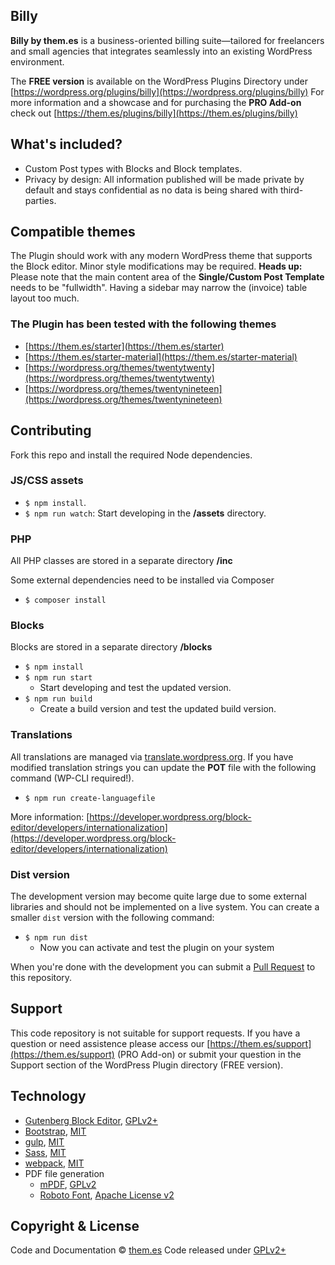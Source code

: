 ## Billy

**Billy by them.es** is a business-oriented billing suite—tailored for freelancers and small agencies that integrates seamlessly into an existing WordPress environment.

The **FREE version** is available on the WordPress Plugins Directory under [https://wordpress.org/plugins/billy](https://wordpress.org/plugins/billy)
For more information and a showcase and for purchasing the **PRO Add-on** check out [https://them.es/plugins/billy](https://them.es/plugins/billy)

## What's included?
* Custom Post types with Blocks and Block templates.
* Privacy by design: All information published will be made private by default and stays confidential as no data is being shared with third-parties.

## Compatible themes
The Plugin should work with any modern WordPress theme that supports the Block editor. Minor style modifications may be required.
**Heads up:** Please note that the main content area of the **Single/Custom Post Template** needs to be "fullwidth". Having a sidebar may narrow the (invoice) table layout too much.

### The Plugin has been tested with the following themes
* [https://them.es/starter](https://them.es/starter)
* [https://them.es/starter-material](https://them.es/starter-material)
* [https://wordpress.org/themes/twentytwenty](https://wordpress.org/themes/twentytwenty)
* [https://wordpress.org/themes/twentynineteen](https://wordpress.org/themes/twentynineteen)

## Contributing
Fork this repo and install the required Node dependencies.

### JS/CSS assets
* `$ npm install`.
* `$ npm run watch`: Start developing in the **/assets** directory.

### PHP
All PHP classes are stored in a separate directory **/inc**

Some external dependencies need to be installed via Composer
* `$ composer install`

### Blocks
Blocks are stored in a separate directory **/blocks**
* `$ npm install`
* `$ npm run start`
  * Start developing and test the updated version.
* `$ npm run build`
  * Create a build version and test the updated build version.

### Translations
All translations are managed via [translate.wordpress.org](translate.wordpress.org). If you have modified translation strings you can update the **POT** file with the following command (WP-CLI required!).
* `$ npm run create-languagefile`

More information: [https://developer.wordpress.org/block-editor/developers/internationalization](https://developer.wordpress.org/block-editor/developers/internationalization)

### Dist version
The development version may become quite large due to some external libraries and should not be implemented on a live system. You can create a smaller `dist` version with the following command:
* `$ npm run dist`
  * Now you can activate and test the plugin on your system

When you're done with the development you can submit a [Pull Request](https://help.github.com/en/github/collaborating-with-issues-and-pull-requests) to this repository.

## Support
This code repository is not suitable for support requests. If you have a question or need assistence please access our [https://them.es/support](https://them.es/support) (PRO Add-on) or submit your question in the Support section of the WordPress Plugin directory (FREE version).

## Technology
* [Gutenberg Block Editor](https://github.com/WordPress/gutenberg), [GPLv2+](https://github.com/WordPress/gutenberg/blob/master/LICENSE.md)
* [Bootstrap](https://github.com/twbs/bootstrap), [MIT](https://github.com/twbs/bootstrap/blob/master/LICENSE)
* [gulp](https://github.com/gulpjs/gulp), [MIT](https://github.com/gulpjs/gulp/blob/master/LICENSE)
* [Sass](https://github.com/sass), [MIT](https://github.com/sass/dart-sass/blob/master/LICENSE)
* [webpack](https://github.com/webpack/webpack), [MIT](https://github.com/webpack/webpack/blob/master/LICENSE)
* PDF file generation
  * [mPDF](https://github.com/mpdf/mpdf), [GPLv2](https://github.com/mpdf/mpdf/blob/development/LICENSE.txt)
  * [Roboto Font](https://fonts.google.com/specimen/Roboto), [Apache License v2](http://www.apache.org/licenses/LICENSE-2.0)

## Copyright & License
Code and Documentation &copy; [them.es](https://them.es)
Code released under [GPLv2+](https://www.gnu.org/licenses/gpl-2.0.html)